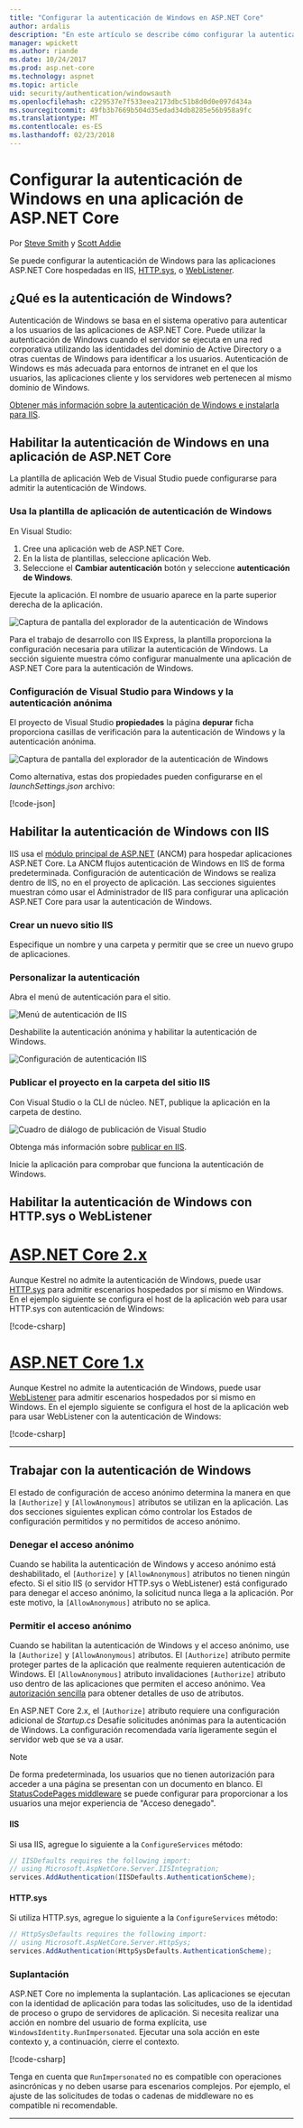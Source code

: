 ```yaml
---
title: "Configurar la autenticación de Windows en ASP.NET Core"
author: ardalis
description: "En este artículo se describe cómo configurar la autenticación de Windows en ASP.NET Core, mediante IIS Express, IIS, HTTP.sys y WebListener."
manager: wpickett
ms.author: riande
ms.date: 10/24/2017
ms.prod: asp.net-core
ms.technology: aspnet
ms.topic: article
uid: security/authentication/windowsauth
ms.openlocfilehash: c229537e7f533eea2173dbc51b8d0d0e097d434a
ms.sourcegitcommit: 49fb3b7669b504d35edad34db8285e56b958a9fc
ms.translationtype: MT
ms.contentlocale: es-ES
ms.lasthandoff: 02/23/2018
---
```

# <a name="configure-windows-authentication-in-an-aspnet-core-app"></a>Configurar la autenticación de Windows en una aplicación de ASP.NET Core

Por [Steve Smith](https://ardalis.com) y [Scott Addie](https://twitter.com/Scott_Addie)

Se puede configurar la autenticación de Windows para las aplicaciones ASP.NET Core hospedadas en IIS, [HTTP.sys](xref:fundamentals/servers/httpsys), o [WebListener](xref:fundamentals/servers/weblistener).

## <a name="what-is-windows-authentication"></a>¿Qué es la autenticación de Windows?

Autenticación de Windows se basa en el sistema operativo para autenticar a los usuarios de las aplicaciones de ASP.NET Core. Puede utilizar la autenticación de Windows cuando el servidor se ejecuta en una red corporativa utilizando las identidades del dominio de Active Directory o a otras cuentas de Windows para identificar a los usuarios. Autenticación de Windows es más adecuada para entornos de intranet en el que los usuarios, las aplicaciones cliente y los servidores web pertenecen al mismo dominio de Windows.

[Obtener más información sobre la autenticación de Windows e instalarla para IIS](https://docs.microsoft.com/iis/configuration/system.webServer/security/authentication/windowsAuthentication/).

## <a name="enable-windows-authentication-in-an-aspnet-core-app"></a>Habilitar la autenticación de Windows en una aplicación de ASP.NET Core

La plantilla de aplicación Web de Visual Studio puede configurarse para admitir la autenticación de Windows.

### <a name="use-the-windows-authentication-app-template"></a>Usa la plantilla de aplicación de autenticación de Windows

En Visual Studio:
1. Cree una aplicación web de ASP.NET Core. 
1. En la lista de plantillas, seleccione aplicación Web.
1. Seleccione el **Cambiar autenticación** botón y seleccione **autenticación de Windows**. 

Ejecute la aplicación. El nombre de usuario aparece en la parte superior derecha de la aplicación.

![Captura de pantalla del explorador de la autenticación de Windows](windowsauth/_static/browser-screenshot.png)

Para el trabajo de desarrollo con IIS Express, la plantilla proporciona la configuración necesaria para utilizar la autenticación de Windows. La sección siguiente muestra cómo configurar manualmente una aplicación de ASP.NET Core para la autenticación de Windows.

### <a name="visual-studio-settings-for-windows-and-anonymous-authentication"></a>Configuración de Visual Studio para Windows y la autenticación anónima

El proyecto de Visual Studio **propiedades** la página **depurar** ficha proporciona casillas de verificación para la autenticación de Windows y la autenticación anónima.

![Captura de pantalla del explorador de la autenticación de Windows](windowsauth/_static/vs-auth-property-menu.png)

Como alternativa, estas dos propiedades pueden configurarse en el *launchSettings.json* archivo:

[!code-json[](windowsauth/sample/launchSettings.json?highlight=3-4)]

## <a name="enable-windows-authentication-with-iis"></a>Habilitar la autenticación de Windows con IIS

IIS usa el [módulo principal de ASP.NET](xref:fundamentals/servers/aspnet-core-module) (ANCM) para hospedar aplicaciones ASP.NET Core. La ANCM flujos autenticación de Windows en IIS de forma predeterminada. Configuración de autenticación de Windows se realiza dentro de IIS, no en el proyecto de aplicación. Las secciones siguientes muestran cómo usar el Administrador de IIS para configurar una aplicación ASP.NET Core para usar la autenticación de Windows.

### <a name="create-a-new-iis-site"></a>Crear un nuevo sitio IIS

Especifique un nombre y una carpeta y permitir que se cree un nuevo grupo de aplicaciones.

### <a name="customize-authentication"></a>Personalizar la autenticación

Abra el menú de autenticación para el sitio.

![Menú de autenticación de IIS](windowsauth/_static/iis-authentication-menu.png)

Deshabilite la autenticación anónima y habilitar la autenticación de Windows.

![Configuración de autenticación IIS](windowsauth/_static/iis-auth-settings.png)

### <a name="publish-your-project-to-the-iis-site-folder"></a>Publicar el proyecto en la carpeta del sitio IIS

Con Visual Studio o la CLI de núcleo. NET, publique la aplicación en la carpeta de destino.

![Cuadro de diálogo de publicación de Visual Studio](windowsauth/_static/vs-publish-app.png)

Obtenga más información sobre [publicar en IIS](xref:host-and-deploy/iis/index).

Inicie la aplicación para comprobar que funciona la autenticación de Windows.

## <a name="enable-windows-authentication-with-httpsys-or-weblistener"></a>Habilitar la autenticación de Windows con HTTP.sys o WebListener

# <a name="aspnet-core-2xtabaspnetcore2x"></a>[ASP.NET Core 2.x](#tab/aspnetcore2x)

Aunque Kestrel no admite la autenticación de Windows, puede usar [HTTP.sys](xref:fundamentals/servers/httpsys) para admitir escenarios hospedados por sí mismo en Windows. En el ejemplo siguiente se configura el host de la aplicación web para usar HTTP.sys con autenticación de Windows:

[!code-csharp[](windowsauth/sample/Program2x.cs?highlight=9-14)]

# <a name="aspnet-core-1xtabaspnetcore1x"></a>[ASP.NET Core 1.x](#tab/aspnetcore1x)

Aunque Kestrel no admite la autenticación de Windows, puede usar [WebListener](xref:fundamentals/servers/weblistener) para admitir escenarios hospedados por sí mismo en Windows. En el ejemplo siguiente se configura el host de la aplicación web para usar WebListener con la autenticación de Windows:

[!code-csharp[](windowsauth/sample/Program1x.cs?highlight=6-11)]

---

## <a name="work-with-windows-authentication"></a>Trabajar con la autenticación de Windows

El estado de configuración de acceso anónimo determina la manera en que la `[Authorize]` y `[AllowAnonymous]` atributos se utilizan en la aplicación. Las dos secciones siguientes explican cómo controlar los Estados de configuración permitidos y no permitidos de acceso anónimo.

### <a name="disallow-anonymous-access"></a>Denegar el acceso anónimo

Cuando se habilita la autenticación de Windows y acceso anónimo está deshabilitado, el `[Authorize]` y `[AllowAnonymous]` atributos no tienen ningún efecto. Si el sitio IIS (o servidor HTTP.sys o WebListener) está configurado para denegar el acceso anónimo, la solicitud nunca llega a la aplicación. Por este motivo, la `[AllowAnonymous]` atributo no se aplica.

### <a name="allow-anonymous-access"></a>Permitir el acceso anónimo

Cuando se habilitan la autenticación de Windows y el acceso anónimo, use la `[Authorize]` y `[AllowAnonymous]` atributos. El `[Authorize]` atributo permite proteger partes de la aplicación que realmente requieren autenticación de Windows. El `[AllowAnonymous]` atributo invalidaciones `[Authorize]` atributo uso dentro de las aplicaciones que permiten el acceso anónimo. Vea [autorización sencilla](xref:security/authorization/simple) para obtener detalles de uso de atributos.

En ASP.NET Core 2.x, el `[Authorize]` atributo requiere una configuración adicional de *Startup.cs* Desafíe solicitudes anónimas para la autenticación de Windows. La configuración recomendada varía ligeramente según el servidor web que se va a usar.

> [!NOTE]
> De forma predeterminada, los usuarios que no tienen autorización para acceder a una página se presentan con un documento en blanco. El [StatusCodePages middleware](xref:fundamentals/error-handling#configuring-status-code-pages) se puede configurar para proporcionar a los usuarios una mejor experiencia de "Acceso denegado".

#### <a name="iis"></a>IIS

Si usa IIS, agregue lo siguiente a la `ConfigureServices` método: 

```csharp
// IISDefaults requires the following import:
// using Microsoft.AspNetCore.Server.IISIntegration;
services.AddAuthentication(IISDefaults.AuthenticationScheme);
```

#### <a name="httpsys"></a>HTTP.sys

Si utiliza HTTP.sys, agregue lo siguiente a la `ConfigureServices` método:

```csharp
// HttpSysDefaults requires the following import:
// using Microsoft.AspNetCore.Server.HttpSys;
services.AddAuthentication(HttpSysDefaults.AuthenticationScheme);
```

### <a name="impersonation"></a>Suplantación

ASP.NET Core no implementa la suplantación. Las aplicaciones se ejecutan con la identidad de aplicación para todas las solicitudes, uso de la identidad de proceso o grupo de servidores de aplicación. Si necesita realizar una acción en nombre del usuario de forma explícita, use `WindowsIdentity.RunImpersonated`. Ejecutar una sola acción en este contexto y, a continuación, cierre el contexto.

[!code-csharp[](windowsauth/sample/Startup.cs?name=snippet_Impersonate&highlight=10-18)]

Tenga en cuenta que `RunImpersonated` no es compatible con operaciones asincrónicas y no deben usarse para escenarios complejos. Por ejemplo, el ajuste de las solicitudes de todas o cadenas de middleware no es compatible ni recomendable.

---
